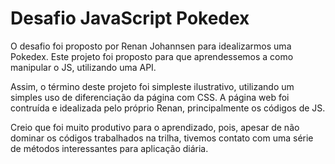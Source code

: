 
# Desafio JavaScript Pokedex #

O desafio foi proposto por Renan Johannsen para idealizarmos uma Pokedex. Este projeto foi proposto para que aprendessemos a como manipular o JS, utilizando uma API.

Assim, o término deste projeto foi simpleste ilustrativo, utilizando um simples uso de diferenciação da página com CSS. A página web foi contruída e idealizada pelo próprio Renan, principalmente os códigos de JS.

Creio que foi muito produtivo para o aprendizado, pois, apesar de não dominar os códigos trabalhados na trilha, tivemos contato com uma série de métodos interessantes para aplicação diária.

